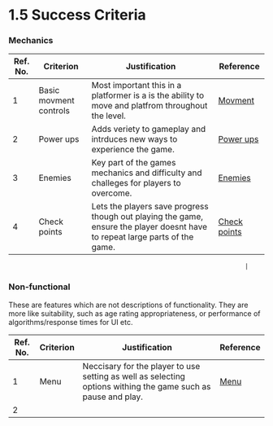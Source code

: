 # 1.5 Success Criteria

### Mechanics

| Ref. No. | Criterion              | Justification                                                                                                                 | Reference                                                             |
| -------- | ---------------------- | ----------------------------------------------------------------------------------------------------------------------------- | --------------------------------------------------------------------- |
| 1        | Basic movment controls | Most important this in a platformer is a is the ability to move and platfrom throughout the level.                            | [Movment](1.4a-features-of-the-proposed-solution.md#movement)         |
| 2        | Power ups              | Adds veriety to gameplay and intrduces new ways to experience the game.                                                       | [Power ups](1.4a-features-of-the-proposed-solution.md#power-ups)      |
| 3        | Enemies                | Key part of the games mechanics and difficulty and challeges for players to overcome.                                         | [Enemies](1.4a-features-of-the-proposed-solution.md#enemy-design)     |
| 4        | Check points           | Lets the players save progress though out playing the game, ensure the player doesnt have to repeat large parts of the game.  | [Check points](1.4a-features-of-the-proposed-solution.md#save-states) |

```
                                                                 |
```

### Non-functional

These are features which are not descriptions of functionality. They are more like suitability, such as age rating appropriateness, or performance of algorithms/response times for UI etc.

| Ref. No. | Criterion | Justification                                                                                                   | Reference                                              |
| -------- | --------- | --------------------------------------------------------------------------------------------------------------- | ------------------------------------------------------ |
| 1        | Menu      | Neccisary for the player to use setting as well as selecting  options withing the game such as pause and play.  | [Menu](1.4a-features-of-the-proposed-solution.md#menu) |
| 2        |           |                                                                                                                 |                                                        |
